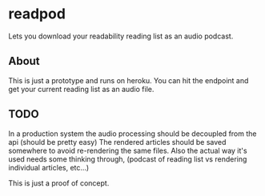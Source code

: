 # readpod

Lets you download your readability reading list as an audio podcast.

## About

This is just a prototype and runs on heroku. You can hit the endpoint
and get your current reading list as an audio file.

## TODO

In a production system the audio processing should be
decoupled from the api (should be pretty easy) The rendered articles
should be saved somewhere to avoid re-rendering the same
files. Also the actual way it's used needs some thinking through,
(podcast of reading list vs rendering individual articles, etc...)

This is just a proof of concept.
